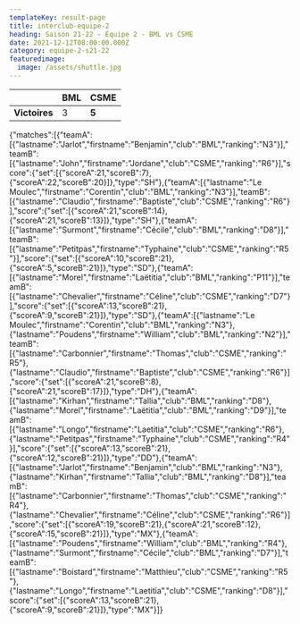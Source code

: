 ```yaml
---
templateKey: result-page
title: interclub-equipe-2
heading: Saison 21-22 - Équipe 2 - BML vs CSME
date: 2021-12-12T08:00:00.000Z
category: equipe-2-s21-22
featuredimage:
  image: /assets/shuttle.jpg
---
```

|               | BML   | CSME |
| ------------- | ----- | --- |
| **Victoires** | 3 | **5**   |

<scoreboard>{"matches":[{"teamA":[{"lastname":"Jarlot","firstname":"Benjamin","club":"BML","ranking":"N3"}],"teamB":[{"lastname":"John","firstname":"Jordane","club":"CSME","ranking":"R6"}],"score":{"set":[{"scoreA":21,"scoreB":7},{"scoreA":22,"scoreB":20}]},"type":"SH"},{"teamA":[{"lastname":"Le Moulec","firstname":"Corentin","club":"BML","ranking":"N3"}],"teamB":[{"lastname":"Claudio","firstname":"Baptiste","club":"CSME","ranking":"R6"}],"score":{"set":[{"scoreA":21,"scoreB":14},{"scoreA":21,"scoreB":13}]},"type":"SH"},{"teamA":[{"lastname":"Surmont","firstname":"Cécile","club":"BML","ranking":"D8"}],"teamB":[{"lastname":"Petitpas","firstname":"Typhaine","club":"CSME","ranking":"R5"}],"score":{"set":[{"scoreA":10,"scoreB":21},{"scoreA":5,"scoreB":21}]},"type":"SD"},{"teamA":[{"lastname":"Morel","firstname":"Laëtitia","club":"BML","ranking":"P11"}],"teamB":[{"lastname":"Chevalier","firstname":"Céline","club":"CSME","ranking":"D7"}],"score":{"set":[{"scoreA":13,"scoreB":21},{"scoreA":9,"scoreB":21}]},"type":"SD"},{"teamA":[{"lastname":"Le Moulec","firstname":"Corentin","club":"BML","ranking":"N3"},{"lastname":"Poudens","firstname":"William","club":"BML","ranking":"N2"}],"teamB":[{"lastname":"Carbonnier","firstname":"Thomas","club":"CSME","ranking":"R5"},{"lastname":"Claudio","firstname":"Baptiste","club":"CSME","ranking":"R6"}],"score":{"set":[{"scoreA":21,"scoreB":8},{"scoreA":21,"scoreB":17}]},"type":"DH"},{"teamA":[{"lastname":"Kirhan","firstname":"Tallia","club":"BML","ranking":"D8"},{"lastname":"Morel","firstname":"Laëtitia","club":"BML","ranking":"D9"}],"teamB":[{"lastname":"Longo","firstname":"Laetitia","club":"CSME","ranking":"R6"},{"lastname":"Petitpas","firstname":"Typhaine","club":"CSME","ranking":"R4"}],"score":{"set":[{"scoreA":13,"scoreB":21},{"scoreA":12,"scoreB":21}]},"type":"DD"},{"teamA":[{"lastname":"Jarlot","firstname":"Benjamin","club":"BML","ranking":"N3"},{"lastname":"Kirhan","firstname":"Tallia","club":"BML","ranking":"D8"}],"teamB":[{"lastname":"Carbonnier","firstname":"Thomas","club":"CSME","ranking":"R4"},{"lastname":"Chevalier","firstname":"Céline","club":"CSME","ranking":"R6"}],"score":{"set":[{"scoreA":19,"scoreB":21},{"scoreA":21,"scoreB":12},{"scoreA":15,"scoreB":21}]},"type":"MX"},{"teamA":[{"lastname":"Poudens","firstname":"William","club":"BML","ranking":"R4"},{"lastname":"Surmont","firstname":"Cécile","club":"BML","ranking":"D7"}],"teamB":[{"lastname":"Boistard","firstname":"Matthieu","club":"CSME","ranking":"R5"},{"lastname":"Longo","firstname":"Laetitia","club":"CSME","ranking":"D8"}],"score":{"set":[{"scoreA":13,"scoreB":21},{"scoreA":9,"scoreB":21}]},"type":"MX"}]}</scoreboard>